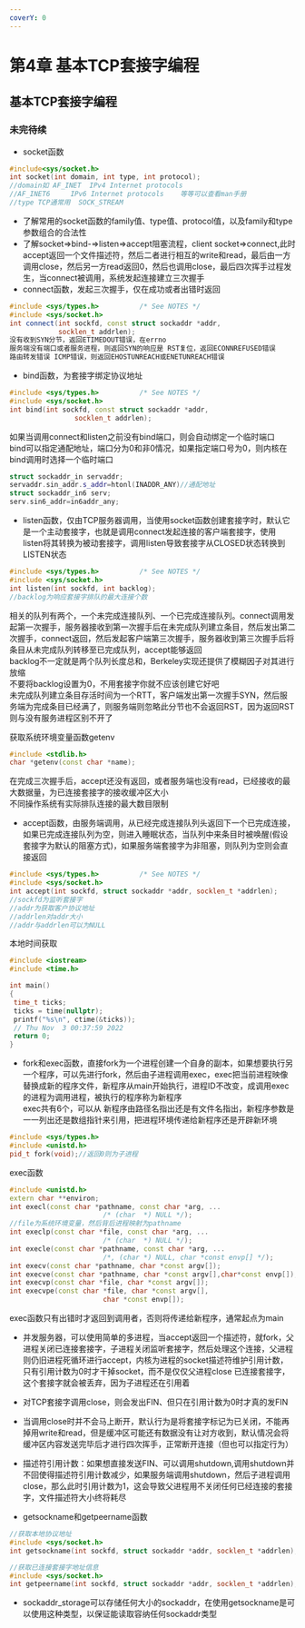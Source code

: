 ```yaml
---
coverY: 0
---
```


# 第4章 基本TCP套接字编程

## 基本TCP套接字编程

### 未完待续

* socket函数

```cpp
#include<sys/socket.h>
int socket(int domain, int type, int protocol);
//domain如 AF_INET  IPv4 Internet protocols     
//AF_INET6     IPv6 Internet protocols    等等可以查看man手册
//type TCP通常用  SOCK_STREAM 
```

* 了解常用的socket函数的family值、type值、protocol值，以及family和type参数组合的合法性  
* 了解socket=>bind-=>listen=>accept阻塞流程，client socket=>connect,此时accept返回一个文件描述符，然后二者进行相互的write和read，最后由一方调用close，然后另一方read返回0，然后也调用close，最后四次挥手过程发生，当connect被调用，系统发起连接建立三次握手  
* connect函数，发起三次握手，仅在成功或者出错时返回  

```cpp
#include <sys/types.h>          /* See NOTES */
#include <sys/socket.h>
int connect(int sockfd, const struct sockaddr *addr,
            socklen_t addrlen);
没有收到SYN分节，返回ETIMEDOUT错误，在errno  
服务端没有端口或者服务进程，则返回SYN的响应是 RST复位，返回ECONNREFUSED错误
路由转发错误 ICMP错误，则返回EHOSTUNREACH或ENETUNREACH错误
```

* bind函数，为套接字绑定协议地址

```cpp
#include <sys/types.h>          /* See NOTES */
#include <sys/socket.h>
int bind(int sockfd, const struct sockaddr *addr,
                socklen_t addrlen);
```

如果当调用connect和listen之前没有bind端口，则会自动绑定一个临时端口  
bind可以指定通配地址，端口分为0和非0情况，如果指定端口号为0，则内核在bind调用时选择一个临时端口  

```cpp
struct sockaddr_in servaddr;
servaddr.sin_addr.s_addr=htonl(INADDR_ANY)//通配地址
struct sockaddr_in6 serv;
serv.sin6_addr=in6addr_any;
```

* listen函数，仅由TCP服务器调用，当使用socket函数创建套接字时，默认它是一个主动套接字，也就是调用connect发起连接的客户端套接字，使用listen将其转换为被动套接字，调用listen导致套接字从CLOSED状态转换到LISTEN状态  

```cpp
#include <sys/types.h>          /* See NOTES */
#include <sys/socket.h>
int listen(int sockfd, int backlog);
//backlog为响应套接字排队的最大连接个数
```

相关的队列有两个，一个未完成连接队列、一个已完成连接队列。connect调用发起第一次握手，服务器接收到第一次握手后在未完成队列建立条目，然后发出第二次握手，connect返回，然后发起客户端第三次握手，服务器收到第三次握手后将条目从未完成队列转移至已完成队列，accept能够返回  
backlog不一定就是两个队列长度总和，Berkeley实现还提供了模糊因子对其进行放缩  
不要将backlog设置为0，不用套接字你就不应该创建它好吧  
未完成队列建立条目存活时间为一个RTT，客户端发出第一次握手SYN，然后服务端为完成条目已经满了，则服务端则忽略此分节也不会返回RST，因为返回RST则与没有服务进程区别不开了  

获取系统环境变量函数getenv  

```cpp
#include <stdlib.h>
char *getenv(const char *name);
```

在完成三次握手后，accept还没有返回，或者服务端也没有read，已经接收的最大数据量，为已连接套接字的接收缓冲区大小  
不同操作系统有实际排队连接的最大数目限制  

* accept函数，由服务端调用，从已经完成连接队列头返回下一个已完成连接，如果已完成连接队列为空，则进入睡眠状态，当队列中来条目时被唤醒(假设套接字为默认的阻塞方式)，如果服务端套接字为非阻塞，则队列为空则会直接返回  

```cpp
#include <sys/types.h>          /* See NOTES */
#include <sys/socket.h>
int accept(int sockfd, struct sockaddr *addr, socklen_t *addrlen);
//sockfd为监听套接字
//addr为获取客户协议地址
//addrlen对addr大小
//addr与addrlen可以为NULL
```

本地时间获取  

```cpp
#include <iostream>
#include <time.h>

int main()
{
 time_t ticks;
 ticks = time(nullptr);
 printf("%s\n", ctime(&ticks));
 // Thu Nov  3 00:37:59 2022
 return 0;
}

```

* fork和exec函数，直接fork为一个进程创建一个自身的副本，如果想要执行另一个程序，可以先进行fork，然后由子进程调用exec，exec把当前进程映像替换成新的程序文件，新程序从main开始执行，进程ID不改变，成调用exec的进程为调用进程，被执行的程序称为新程序  
exec共有6个，可以从 新程序由路径名指出还是有文件名指出，新程序参数是一一列出还是数组指针来引用，把进程环境传递给新程序还是开辟新环境  

```cpp
#include <sys/types.h>
#include <unistd.h>
pid_t fork(void);//返回0则为子进程
```

exec函数  

```cpp
#include <unistd.h>
extern char **environ;
int execl(const char *pathname, const char *arg, ...
                       /* (char  *) NULL */);
//file为系统环境变量，然后背后进程映射为pathname
int execlp(const char *file, const char *arg, ...
                       /* (char  *) NULL */);
int execle(const char *pathname, const char *arg, ...
                       /*, (char *) NULL, char *const envp[] */);
int execv(const char *pathname, char *const argv[]);
int execve(const char *pathname, char *const argv[],char*const envp[]);//系统调用，其他exec为execve的封装
int execvp(const char *file, char *const argv[]);
int execvpe(const char *file, char *const argv[],
                       char *const envp[]);
```

exec函数只有出错时才返回到调用者，否则将传递给新程序，通常起点为main  

* 并发服务器，可以使用简单的多进程，当accept返回一个描述符，就fork，父进程关闭已连接套接字，子进程关闭监听套接字，然后处理这个连接，父进程则仍旧进程死循环进行accept，内核为进程的socket描述符维护引用计数，只有引用计数为0时才干掉socket，而不是仅仅父进程close 已连接套接字，这个套接字就会被丢弃，因为子进程还在引用着  
* 对TCP套接字调用close，则会发出FIN、但只在引用计数为0时才真的发FIN  
* 当调用close时并不会马上断开，默认行为是将套接字标记为已关闭，不能再掉用write和read，但是缓冲区可能还有数据没有让对方收到，默认情况会将缓冲区内容发送完毕后才进行四次挥手，正常断开连接（但也可以指定行为）  
* 描述符引用计数：如果想直接发送FIN、可以调用shutdown,调用shutdown并不回使得描述符引用计数减少，如果服务端调用shutdown，然后子进程调用close，那么此时引用计数为1，这会导致父进程用不关闭任何已经连接的套接字，文件描述符大小终将耗尽  

* getsockname和getpeername函数  

```cpp
//获取本地协议地址
#include <sys/socket.h>
int getsockname(int sockfd, struct sockaddr *addr, socklen_t *addrlen);
```

```cpp
//获取已连接套接字地址信息
#include <sys/socket.h>
int getpeername(int sockfd, struct sockaddr *addr, socklen_t *addrlen);
```

* sockaddr_storage可以存储任何大小的sockaddr，在使用getsockname是可以使用这种类型，以保证能读取容纳任何sockaddr类型  
